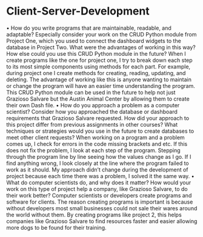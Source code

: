 # Client-Server-Development

•	How do you write programs that are maintainable, readable, and adaptable? Especially consider your work on the CRUD Python module from Project One, which you used to connect the dashboard widgets to the database in Project Two. What were the advantages of working in this way? How else could you use this CRUD Python module in the future?
When I create programs like the one for project one, I try to break down each step to its most simple components using methods for each part. For example, during project one I create methods for creating, reading, updating, and deleting. The advantage of working like this is anyone wanting to maintain or change the program will have an easier time understanding the program. This CRUD Python module can be used in the future to help not just Grazioso Salvare but the Austin Animal Center by allowing them to create their own Dash file. 
•	How do you approach a problem as a computer scientist? Consider how you approached the database or dashboard requirements that Grazioso Salvare requested. How did your approach to this project differ from previous assignments in other courses? What techniques or strategies would you use in the future to create databases to meet other client requests?
When working on a program and a problem comes up, I check for errors in the code missing brackets and etc. If this does not fix the problem, I look at each step of the program. Stepping through the program line by line seeing how the values change as I go. If I find anything wrong, I look closely at the line where the program failed to work as it should. My approach didn’t change during the development of project because each time there was a problem, I solved it the same way.
•	What do computer scientists do, and why does it matter? How would your work on this type of project help a company, like Grazioso Salvare, to do their work better?
Computer scientists or developers create programs and software for clients. The reason creating programs is important is because without developers most small businesses could not sale their wares around the world without them. By creating programs like project 2, this helps companies like Grazioso Salvare to find resources faster and easier allowing more dogs to be found for their training. 
